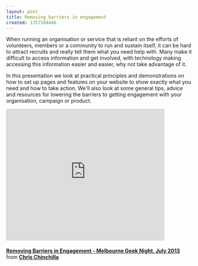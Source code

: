 ```yaml
---
layout: post
title: Removing barriers in engagement
created: 1357104446
---
```

<p>When running an organisation or service that is reliant on the efforts of volunteers, members or a community to run and sustain itself, it can be hard to attract recruits and really tell them what you need help with.&nbsp;Many make it difficult to access information and get involved, with technology making accessing this information easier and easier, why not take advantage of it.</p><p class="p1">In this presentation we look at practical principles and demonstrations on how to set up pages and features on your website to show exactly what you need and how to take action.&nbsp;We&#39;ll also look at some general tips, advice and resources for lowering the barriers to getting engagement with your organisation, campaign or product.</p><p><iframe allowfullscreen="" frameborder="0" height="356" marginheight="0" marginwidth="0" mozallowfullscreen="" scrolling="no" src="http://www.slideshare.net/slideshow/embed_code/24354935" style="border:1px solid #CCC;border-width:1px 1px 0;margin-bottom:5px" webkitallowfullscreen="" width="427"></iframe></p><div style="margin-bottom:5px"><strong><a href="http://www.slideshare.net/chrischinchilla/removing-barriers-in-engagement-melbourne-geek-night-july-2013" target="_blank" title="Removing Barriers in Engagement - Melbourne Geek Night, July 2013">Removing Barriers in Engagement - Melbourne Geek Night, July 2013</a> </strong> from <strong><a href="http://www.slideshare.net/chrischinchilla" target="_blank">Chris Chinchilla</a></strong></div>
